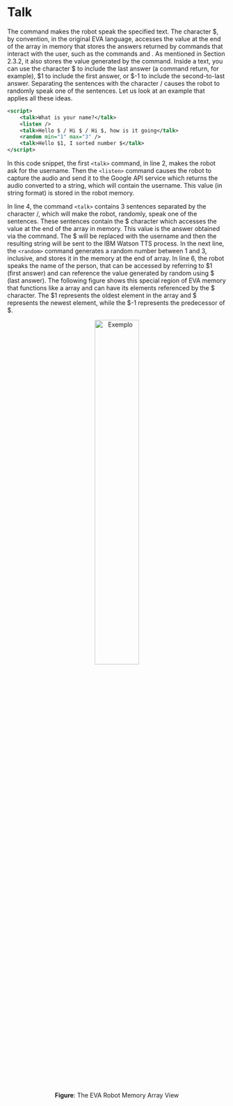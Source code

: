 # Talk

The <talk> command makes the robot speak the specified text. The character $, by convention, in the original EVA language, accesses the value at the end of the array in memory that stores the answers returned by commands that interact with the user, such as the commands <listen> and <userEmotion>. As mentioned in Section 2.3.2, it also stores the value generated by the <random> command. Inside a text, you can use the character $ to include the last answer (a command <listen> return, for example), $1 to include the first answer, or $-1 to include the second-to-last answer. Separating the sentences with the character / causes the robot to
randomly speak one of the sentences. Let us look at an example that applies all these ideas.


<!-- hl_lines="2 3" -->
```xml title="talk_example.xml" linenums="1"
<script>
    <talk>What is your name?</talk>
    <listen />
    <talk>Hello $ / Hi $ / Hi $, how is it going</talk>
    <random min="1" max="3" />
    <talk>Hello $1, I sorted number $</talk>
</script>
```

In this code snippet, the first `<talk>` command, in line 2, makes the robot ask for the username. Then the `<listen>` command causes the robot to capture the audio and send it to the Google API service which returns the audio converted to a string, which will contain the username. This value (in string format) is stored in the robot memory.

In line 4, the command `<talk>` contains 3 sentences separated by the character /, which will make the robot, randomly, speak one of the sentences. These sentences contain the $ character which accesses the value at the end of the array in memory. This value is the answer obtained via the <listen> command. The $ will be replaced with the username and then the resulting string will be sent to the IBM Watson TTS process. In the next line, the `<random>` command generates a random number between 1 and 3, inclusive, and stores it in the memory at the end of array. In line 6, the robot speaks the name of the person, that can be accessed by referring to $1 (first answer) and can reference the value generated by random using $ (last answer). The following figure shows this special region of EVA memory that functions like a array and can have its elements referenced by the $ character. The $1 represents the oldest element in the array and $ represents the newest element, while the $-1 represents the predecessor of $.


<p style="text-align: center;">
  <img src="../../img/dollar-array.png" alt="Exemplo" width="45%">
</p>

<div style="text-align: center;"><b>Figure</b>: The EVA Robot Memory Array View</div><br>
